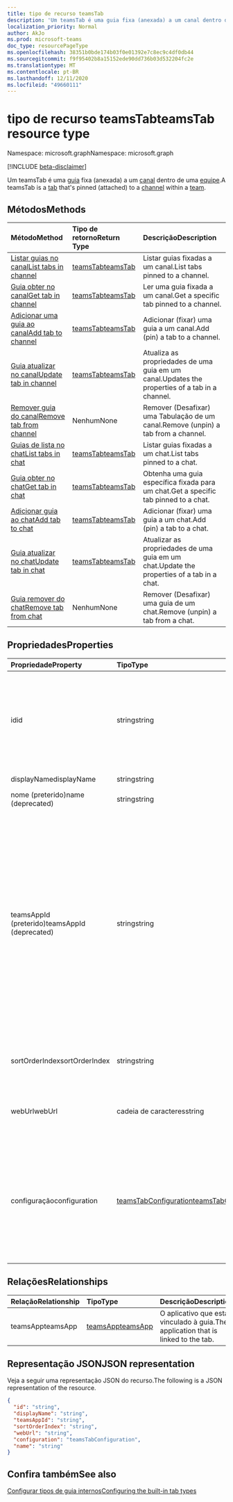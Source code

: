```yaml
---
title: tipo de recurso teamsTab
description: 'Um teamsTab é uma guia fixa (anexada) a um canal dentro de uma equipe. '
localization_priority: Normal
author: AkJo
ms.prod: microsoft-teams
doc_type: resourcePageType
ms.openlocfilehash: 38351b0bde174b03f0e01392e7c8ec9c4df0db44
ms.sourcegitcommit: f9f95402b8a15152ede90dd736b03d532204fc2e
ms.translationtype: MT
ms.contentlocale: pt-BR
ms.lasthandoff: 12/11/2020
ms.locfileid: "49660111"
---
```

# <a name="teamstab-resource-type"></a><span data-ttu-id="42a0f-103">tipo de recurso teamsTab</span><span class="sxs-lookup"><span data-stu-id="42a0f-103">teamsTab resource type</span></span>

<span data-ttu-id="42a0f-104">Namespace: microsoft.graph</span><span class="sxs-lookup"><span data-stu-id="42a0f-104">Namespace: microsoft.graph</span></span>

[!INCLUDE [beta-disclaimer](../../includes/beta-disclaimer.md)]

<span data-ttu-id="42a0f-105">Um teamsTab é uma [guia](../resources/teamstab.md) fixa (anexada) a um [canal](channel.md) dentro de uma [equipe](team.md).</span><span class="sxs-lookup"><span data-stu-id="42a0f-105">A teamsTab is a [tab](../resources/teamstab.md) that's pinned (attached) to a [channel](channel.md) within a [team](team.md).</span></span> 

## <a name="methods"></a><span data-ttu-id="42a0f-106">Métodos</span><span class="sxs-lookup"><span data-stu-id="42a0f-106">Methods</span></span>

| <span data-ttu-id="42a0f-107">Método</span><span class="sxs-lookup"><span data-stu-id="42a0f-107">Method</span></span>       | <span data-ttu-id="42a0f-108">Tipo de retorno</span><span class="sxs-lookup"><span data-stu-id="42a0f-108">Return Type</span></span>  |<span data-ttu-id="42a0f-109">Descrição</span><span class="sxs-lookup"><span data-stu-id="42a0f-109">Description</span></span>|
|:---------------|:--------|:----------|
|[<span data-ttu-id="42a0f-110">Listar guias no canal</span><span class="sxs-lookup"><span data-stu-id="42a0f-110">List tabs in channel</span></span>](../api/channel-list-tabs.md) | [<span data-ttu-id="42a0f-111">teamsTab</span><span class="sxs-lookup"><span data-stu-id="42a0f-111">teamsTab</span></span>](teamstab.md) | <span data-ttu-id="42a0f-112">Listar guias fixadas a um canal.</span><span class="sxs-lookup"><span data-stu-id="42a0f-112">List tabs pinned to a channel.</span></span>|
|[<span data-ttu-id="42a0f-113">Guia obter no canal</span><span class="sxs-lookup"><span data-stu-id="42a0f-113">Get tab in channel</span></span>](../api/channel-get-tabs.md) | [<span data-ttu-id="42a0f-114">teamsTab</span><span class="sxs-lookup"><span data-stu-id="42a0f-114">teamsTab</span></span>](teamstab.md) | <span data-ttu-id="42a0f-115">Ler uma guia fixada a um canal.</span><span class="sxs-lookup"><span data-stu-id="42a0f-115">Get a specific tab pinned to a channel.</span></span>|
|[<span data-ttu-id="42a0f-116">Adicionar uma guia ao canal</span><span class="sxs-lookup"><span data-stu-id="42a0f-116">Add tab to channel</span></span>](../api/channel-post-tabs.md) | [<span data-ttu-id="42a0f-117">teamsTab</span><span class="sxs-lookup"><span data-stu-id="42a0f-117">teamsTab</span></span>](teamstab.md) | <span data-ttu-id="42a0f-118">Adicionar (fixar) uma guia a um canal.</span><span class="sxs-lookup"><span data-stu-id="42a0f-118">Add (pin) a tab to a channel.</span></span>|
|[<span data-ttu-id="42a0f-119">Guia atualizar no canal</span><span class="sxs-lookup"><span data-stu-id="42a0f-119">Update tab in channel</span></span>](../api/channel-patch-tabs.md) | [<span data-ttu-id="42a0f-120">teamsTab</span><span class="sxs-lookup"><span data-stu-id="42a0f-120">teamsTab</span></span>](teamstab.md) | <span data-ttu-id="42a0f-121">Atualiza as propriedades de uma guia em um canal.</span><span class="sxs-lookup"><span data-stu-id="42a0f-121">Updates the properties of a tab in a channel.</span></span>|
|[<span data-ttu-id="42a0f-122">Remover guia do canal</span><span class="sxs-lookup"><span data-stu-id="42a0f-122">Remove tab from channel</span></span>](../api/channel-delete-tabs.md) | <span data-ttu-id="42a0f-123">Nenhum</span><span class="sxs-lookup"><span data-stu-id="42a0f-123">None</span></span> | <span data-ttu-id="42a0f-124">Remover (Desafixar) uma Tabulação de um canal.</span><span class="sxs-lookup"><span data-stu-id="42a0f-124">Remove (unpin) a tab from a channel.</span></span>|
|[<span data-ttu-id="42a0f-125">Guias de lista no chat</span><span class="sxs-lookup"><span data-stu-id="42a0f-125">List tabs in chat</span></span>](../api/chat-list-tabs.md) | [<span data-ttu-id="42a0f-126">teamsTab</span><span class="sxs-lookup"><span data-stu-id="42a0f-126">teamsTab</span></span>](teamstab.md) | <span data-ttu-id="42a0f-127">Listar guias fixadas a um chat.</span><span class="sxs-lookup"><span data-stu-id="42a0f-127">List tabs pinned to a chat.</span></span>|
|[<span data-ttu-id="42a0f-128">Guia obter no chat</span><span class="sxs-lookup"><span data-stu-id="42a0f-128">Get tab in chat</span></span>](../api/chat-get-tabs.md) | [<span data-ttu-id="42a0f-129">teamsTab</span><span class="sxs-lookup"><span data-stu-id="42a0f-129">teamsTab</span></span>](teamstab.md) | <span data-ttu-id="42a0f-130">Obtenha uma guia específica fixada para um chat.</span><span class="sxs-lookup"><span data-stu-id="42a0f-130">Get a specific tab pinned to a chat.</span></span>|
|[<span data-ttu-id="42a0f-131">Adicionar guia ao chat</span><span class="sxs-lookup"><span data-stu-id="42a0f-131">Add tab to chat</span></span>](../api/chat-post-tabs.md) | [<span data-ttu-id="42a0f-132">teamsTab</span><span class="sxs-lookup"><span data-stu-id="42a0f-132">teamsTab</span></span>](teamstab.md) | <span data-ttu-id="42a0f-133">Adicionar (fixar) uma guia a um chat.</span><span class="sxs-lookup"><span data-stu-id="42a0f-133">Add (pin) a tab to a chat.</span></span>|
|[<span data-ttu-id="42a0f-134">Guia atualizar no chat</span><span class="sxs-lookup"><span data-stu-id="42a0f-134">Update tab in chat</span></span>](../api/chat-patch-tabs.md) | [<span data-ttu-id="42a0f-135">teamsTab</span><span class="sxs-lookup"><span data-stu-id="42a0f-135">teamsTab</span></span>](teamstab.md) | <span data-ttu-id="42a0f-136">Atualizar as propriedades de uma guia em um chat.</span><span class="sxs-lookup"><span data-stu-id="42a0f-136">Update the properties of a tab in a chat.</span></span>|
|[<span data-ttu-id="42a0f-137">Guia remover do chat</span><span class="sxs-lookup"><span data-stu-id="42a0f-137">Remove tab from chat</span></span>](../api/chat-delete-tabs.md) | <span data-ttu-id="42a0f-138">Nenhum</span><span class="sxs-lookup"><span data-stu-id="42a0f-138">None</span></span> | <span data-ttu-id="42a0f-139">Remover (Desafixar) uma guia de um chat.</span><span class="sxs-lookup"><span data-stu-id="42a0f-139">Remove (unpin) a tab from a chat.</span></span>|



## <a name="properties"></a><span data-ttu-id="42a0f-140">Propriedades</span><span class="sxs-lookup"><span data-stu-id="42a0f-140">Properties</span></span>

|<span data-ttu-id="42a0f-141">Propriedade</span><span class="sxs-lookup"><span data-stu-id="42a0f-141">Property</span></span>|<span data-ttu-id="42a0f-142">Tipo</span><span class="sxs-lookup"><span data-stu-id="42a0f-142">Type</span></span>|<span data-ttu-id="42a0f-143">Descrição</span><span class="sxs-lookup"><span data-stu-id="42a0f-143">Description</span></span>|
|:---------------|:--------|:----------|
|  <span data-ttu-id="42a0f-144">id</span><span class="sxs-lookup"><span data-stu-id="42a0f-144">id</span></span>              |   <span data-ttu-id="42a0f-145">string</span><span class="sxs-lookup"><span data-stu-id="42a0f-145">string</span></span>                  |  <span data-ttu-id="42a0f-146">Identificador que identifica exclusivamente uma instância específica de uma guia de canal. somente leitura.</span><span class="sxs-lookup"><span data-stu-id="42a0f-146">Identifier that uniquely identifies a specific instance of a channel tab. Read only.</span></span>     |
|  <span data-ttu-id="42a0f-147">displayName</span><span class="sxs-lookup"><span data-stu-id="42a0f-147">displayName</span></span>            |   <span data-ttu-id="42a0f-148">string</span><span class="sxs-lookup"><span data-stu-id="42a0f-148">string</span></span>                  |  <span data-ttu-id="42a0f-149">Nome da guia.</span><span class="sxs-lookup"><span data-stu-id="42a0f-149">Name of the tab.</span></span>     |
|  <span data-ttu-id="42a0f-150">nome (preterido)</span><span class="sxs-lookup"><span data-stu-id="42a0f-150">name (deprecated)</span></span>      |   <span data-ttu-id="42a0f-151">string</span><span class="sxs-lookup"><span data-stu-id="42a0f-151">string</span></span>                  |  <span data-ttu-id="42a0f-152">Nome da guia.</span><span class="sxs-lookup"><span data-stu-id="42a0f-152">Name of the tab.</span></span>     |
|  <span data-ttu-id="42a0f-153">teamsAppId (preterido)</span><span class="sxs-lookup"><span data-stu-id="42a0f-153">teamsAppId (deprecated)</span></span>|   <span data-ttu-id="42a0f-154">string</span><span class="sxs-lookup"><span data-stu-id="42a0f-154">string</span></span>             |  <span data-ttu-id="42a0f-155">Identificador de definição de aplicativo da guia. Este valor não pode ser alterado após a criação de tabulação.</span><span class="sxs-lookup"><span data-stu-id="42a0f-155">App definition identifier of the tab. This value cannot be changed after tab creation.</span></span> <span data-ttu-id="42a0f-156">Como essa propriedade foi preterida, recomendamos expandir **teamsApp** para recuperar o aplicativo vinculado à guia.</span><span class="sxs-lookup"><span data-stu-id="42a0f-156">Because this property is deprecated, we recommend expanding **teamsApp** to retrieve the application that is linked to the tab.</span></span> |
|  <span data-ttu-id="42a0f-157">sortOrderIndex</span><span class="sxs-lookup"><span data-stu-id="42a0f-157">sortOrderIndex</span></span>  |   <span data-ttu-id="42a0f-158">string</span><span class="sxs-lookup"><span data-stu-id="42a0f-158">string</span></span>                  |  <span data-ttu-id="42a0f-159">Índice da ordem usada para classificar as guias.</span><span class="sxs-lookup"><span data-stu-id="42a0f-159">Index of the order used for sorting tabs.</span></span>     |
|  <span data-ttu-id="42a0f-160">webUrl</span><span class="sxs-lookup"><span data-stu-id="42a0f-160">webUrl</span></span>          |   <span data-ttu-id="42a0f-161">cadeia de caracteres</span><span class="sxs-lookup"><span data-stu-id="42a0f-161">string</span></span>                  |  <span data-ttu-id="42a0f-162">URL de link profundo da instância de guia.</span><span class="sxs-lookup"><span data-stu-id="42a0f-162">Deep link URL of the tab instance.</span></span> <span data-ttu-id="42a0f-163">Somente leitura.</span><span class="sxs-lookup"><span data-stu-id="42a0f-163">Read only.</span></span>     |
|  <span data-ttu-id="42a0f-164">configuração</span><span class="sxs-lookup"><span data-stu-id="42a0f-164">configuration</span></span>        |   [<span data-ttu-id="42a0f-165">teamsTabConfiguration</span><span class="sxs-lookup"><span data-stu-id="42a0f-165">teamsTabConfiguration</span></span>](teamstabconfiguration.md) |  <span data-ttu-id="42a0f-166">Contêiner para configurações personalizadas aplicadas a uma guia. A guia é considerada configurada somente quando essa propriedade é definida.</span><span class="sxs-lookup"><span data-stu-id="42a0f-166">Container for custom settings applied to a tab. The tab is considered configured only once this property is set.</span></span>     |

## <a name="relationships"></a><span data-ttu-id="42a0f-167">Relações</span><span class="sxs-lookup"><span data-stu-id="42a0f-167">Relationships</span></span>

| <span data-ttu-id="42a0f-168">Relação</span><span class="sxs-lookup"><span data-stu-id="42a0f-168">Relationship</span></span> | <span data-ttu-id="42a0f-169">Tipo</span><span class="sxs-lookup"><span data-stu-id="42a0f-169">Type</span></span>   | <span data-ttu-id="42a0f-170">Descrição</span><span class="sxs-lookup"><span data-stu-id="42a0f-170">Description</span></span> |
|:---------------|:--------|:----------|
|<span data-ttu-id="42a0f-171">teamsApp</span><span class="sxs-lookup"><span data-stu-id="42a0f-171">teamsApp</span></span>|[<span data-ttu-id="42a0f-172">teamsApp</span><span class="sxs-lookup"><span data-stu-id="42a0f-172">teamsApp</span></span>](teamsapp.md) | <span data-ttu-id="42a0f-173">O aplicativo que está vinculado à guia.</span><span class="sxs-lookup"><span data-stu-id="42a0f-173">The application that is linked to the tab.</span></span> |

## <a name="json-representation"></a><span data-ttu-id="42a0f-174">Representação JSON</span><span class="sxs-lookup"><span data-stu-id="42a0f-174">JSON representation</span></span>

<span data-ttu-id="42a0f-175">Veja a seguir uma representação JSON do recurso.</span><span class="sxs-lookup"><span data-stu-id="42a0f-175">The following is a JSON representation of the resource.</span></span>


<!-- {
  "blockType": "resource",
  "baseType": "microsoft.graph.entity",
  "@odata.type": "microsoft.graph.teamsTab"
}-->

```json
{
  "id": "string",
  "displayName": "string",
  "teamsAppId": "string",
  "sortOrderIndex": "string",
  "webUrl": "string",
  "configuration": "teamsTabConfiguration",
  "name": "string"
}
```

<!-- uuid: 8fcb5dbc-d5aa-4681-8e31-b001d5168d79
2015-10-25 14:57:30 UTC -->
<!--
{
  "type": "#page.annotation",
  "description": "teamsTab resource",
  "keywords": "",
  "section": "documentation",
  "tocPath": "",
  "suppressions": []
}
-->

## <a name="see-also"></a><span data-ttu-id="42a0f-176">Confira também</span><span class="sxs-lookup"><span data-stu-id="42a0f-176">See also</span></span>

[<span data-ttu-id="42a0f-177">Configurar tipos de guia internos</span><span class="sxs-lookup"><span data-stu-id="42a0f-177">Configuring the built-in tab types</span></span>](/graph/teams-configuring-builtin-tabs)


